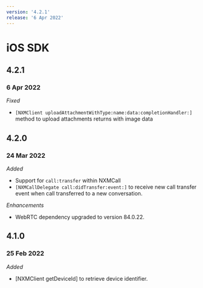 ```yaml
---
version: '4.2.1'
release: '6 Apr 2022'
---
```

# iOS SDK

## 4.2.1
### 6 Apr 2022

*Fixed*

- `[NXMClient uploadAttachmentWithType:name:data:completionHandler:]` method to upload attachments returns with image data

## 4.2.0
### 24 Mar 2022

*Added*

- Support for `call:transfer` within NXMCall
- `[NXMCallDelegate call:didTransfer:event:]` to receive new call transfer event when call transferred to a new conversation.

*Enhancements*

- WebRTC dependency upgraded to version 84.0.22.

## 4.1.0
### 25 Feb 2022

*Added*

- [NXMClient getDeviceId] to retrieve device identifier.